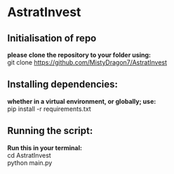 # AstratInvest

## Initialisation of repo
**please clone the repository to your folder using:** <br>
git clone https://github.com/MistyDragon7/AstratInvest

## Installing dependencies:
**whether in a virtual environment, or globally; use:** <br>
pip install -r requirements.txt

## Running the script:
**Run this in your terminal:** <br>
cd AstratInvest <br>
python main.py
